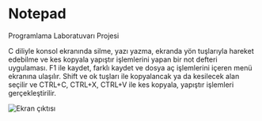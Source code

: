 # Notepad
Programlama Laboratuvarı Projesi</br>

C diliyle konsol ekranında silme, yazı yazma, ekranda yön tuşlarıyla hareket edebilme ve kes kopyala yapıştır işlemlerini yapan bir not defteri uygulaması.
F1 ile kaydet, farklı kaydet ve dosya aç işlemlerini içeren menü ekranına ulaşılır. Shift ve ok tuşları ile kopyalancak ya da kesilecek alan seçilir ve CTRL+C, CTRL+X, CTRL+V ile kes kopyala, yapıştır işlemleri gerçekleştirilir.

![Ekran çıktısı](https://user-images.githubusercontent.com/47196852/52067041-c9a10b80-258a-11e9-9c78-8ec2eeb4aafe.png)